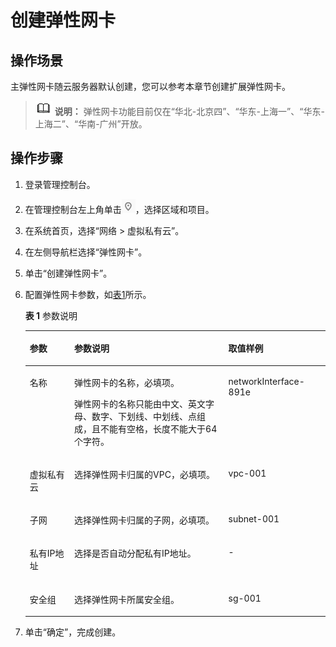 # 创建弹性网卡<a name="vpc_nic_0002"></a>

## 操作场景<a name="section66699152161428"></a>

主弹性网卡随云服务器默认创建，您可以参考本章节创建扩展弹性网卡。

>![](public_sys-resources/icon-note.gif) **说明：** 
>弹性网卡功能目前仅在“华北-北京四”、“华东-上海一”、“华东-上海二”、“华南-广州”开放。

## 操作步骤<a name="section16419124611591"></a>

1.  登录管理控制台。
2.  在管理控制台左上角单击![](figures/icon-region.png)，选择区域和项目。
3.  在系统首页，选择“网络 \> 虚拟私有云”。
4.  在左侧导航栏选择“弹性网卡”。
5.  单击“创建弹性网卡”。
6.  配置弹性网卡参数，如[表1](#table145313414319)所示。

    **表 1**  参数说明

    <a name="table145313414319"></a>
    <table><thead align="left"><tr id="row05304110314"><th class="cellrowborder" valign="top" width="14.85%" id="mcps1.2.4.1.1"><p id="p5530411336"><a name="p5530411336"></a><a name="p5530411336"></a>参数</p>
    </th>
    <th class="cellrowborder" valign="top" width="51.32%" id="mcps1.2.4.1.2"><p id="p35314117314"><a name="p35314117314"></a><a name="p35314117314"></a>参数说明</p>
    </th>
    <th class="cellrowborder" valign="top" width="33.83%" id="mcps1.2.4.1.3"><p id="p75313411731"><a name="p75313411731"></a><a name="p75313411731"></a>取值样例</p>
    </th>
    </tr>
    </thead>
    <tbody><tr id="row2053541033"><td class="cellrowborder" valign="top" width="14.85%" headers="mcps1.2.4.1.1 "><p id="p155314118320"><a name="p155314118320"></a><a name="p155314118320"></a>名称</p>
    </td>
    <td class="cellrowborder" valign="top" width="51.32%" headers="mcps1.2.4.1.2 "><p id="p105334113312"><a name="p105334113312"></a><a name="p105334113312"></a>弹性网卡的名称，必填项。</p>
    <p id="p453441837"><a name="p453441837"></a><a name="p453441837"></a>弹性网卡的名称只能由中文、英文字母、数字、下划线、中划线、点组成，且不能有空格，长度不能大于64个字符。</p>
    </td>
    <td class="cellrowborder" valign="top" width="33.83%" headers="mcps1.2.4.1.3 "><p id="p15864165863115"><a name="p15864165863115"></a><a name="p15864165863115"></a>networkInterface-891e</p>
    </td>
    </tr>
    <tr id="row189916579720"><td class="cellrowborder" valign="top" width="14.85%" headers="mcps1.2.4.1.1 "><p id="p1010018579710"><a name="p1010018579710"></a><a name="p1010018579710"></a>虚拟私有云</p>
    </td>
    <td class="cellrowborder" valign="top" width="51.32%" headers="mcps1.2.4.1.2 "><p id="p1652131917319"><a name="p1652131917319"></a><a name="p1652131917319"></a>选择弹性网卡归属的VPC，必填项。</p>
    </td>
    <td class="cellrowborder" valign="top" width="33.83%" headers="mcps1.2.4.1.3 "><p id="p166521019737"><a name="p166521019737"></a><a name="p166521019737"></a>vpc-001</p>
    </td>
    </tr>
    <tr id="row1753541637"><td class="cellrowborder" valign="top" width="14.85%" headers="mcps1.2.4.1.1 "><p id="p16535411332"><a name="p16535411332"></a><a name="p16535411332"></a>子网</p>
    </td>
    <td class="cellrowborder" valign="top" width="51.32%" headers="mcps1.2.4.1.2 "><p id="p19806202864116"><a name="p19806202864116"></a><a name="p19806202864116"></a>选择弹性网卡归属的子网，必填项。</p>
    </td>
    <td class="cellrowborder" valign="top" width="33.83%" headers="mcps1.2.4.1.3 "><p id="p13602102124210"><a name="p13602102124210"></a><a name="p13602102124210"></a>subnet-001</p>
    </td>
    </tr>
    <tr id="row548201618336"><td class="cellrowborder" valign="top" width="14.85%" headers="mcps1.2.4.1.1 "><p id="p1483116153313"><a name="p1483116153313"></a><a name="p1483116153313"></a>私有IP地址</p>
    </td>
    <td class="cellrowborder" valign="top" width="51.32%" headers="mcps1.2.4.1.2 "><p id="p2483116193318"><a name="p2483116193318"></a><a name="p2483116193318"></a>选择是否自动分配私有IP地址。</p>
    </td>
    <td class="cellrowborder" valign="top" width="33.83%" headers="mcps1.2.4.1.3 "><p id="p24834163331"><a name="p24834163331"></a><a name="p24834163331"></a>-</p>
    </td>
    </tr>
    <tr id="row214715191339"><td class="cellrowborder" valign="top" width="14.85%" headers="mcps1.2.4.1.1 "><p id="p17553183511332"><a name="p17553183511332"></a><a name="p17553183511332"></a>安全组</p>
    </td>
    <td class="cellrowborder" valign="top" width="51.32%" headers="mcps1.2.4.1.2 "><p id="p10147119133312"><a name="p10147119133312"></a><a name="p10147119133312"></a>选择弹性网卡所属安全组。</p>
    </td>
    <td class="cellrowborder" valign="top" width="33.83%" headers="mcps1.2.4.1.3 "><p id="p14147219123311"><a name="p14147219123311"></a><a name="p14147219123311"></a>sg-001</p>
    </td>
    </tr>
    </tbody>
    </table>

7.  单击“确定”，完成创建。

